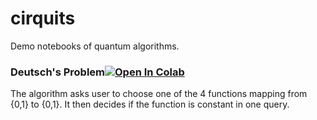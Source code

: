 # cirquits
Demo notebooks of quantum algorithms.

### Deutsch's Problem[![Open In Colab](https://colab.research.google.com/assets/colab-badge.svg)](https://colab.research.google.com/drive/1AklVEavnGky_NC7mswOdL_olIwpBsJOI)
The algorithm asks user to choose one of the 4 functions mapping from {0,1} to {0,1}. It then decides if the function is constant in one query.
